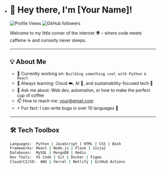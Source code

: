 - # 👋 Hey there, I'm [Your Name]!

  ![Profile Views](https://komarev.com/ghpvc/?username=your-username&color=blueviolet)
  ![GitHub followers](https://img.shields.io/github/followers/your-username?label=Follow&style=social)

  Welcome to my little corner of the internet 🌍 – where code meets caffeine ☕ and curiosity never sleeps.

  ---

  ## 💡 About Me

  - 🔭 Currently working on: `Building something cool with Python & React`
  - 🌱 Always learning: Cloud ☁️, AI 🤖, and sustainability-focused tech 🌱
  - 💬 Ask me about: Web dev, automation, or how to make the perfect cup of coffee
  - 📫 How to reach me: [your@email.com](mailto:your@email.com)
  - ⚡ Fun fact: I can write bugs in over 10 languages 🐛

  ---

  ## 🛠️ Tech Toolbox

  ```bash
  Languages:  Python | JavaScript | HTML | CSS | Bash  
  Frameworks: React | Node.js | Flask | Jinja2  
  Databases:  MySQL | MongoDB | Redis  
  Dev Tools:  VS Code | Git | Docker | Figma  
  Cloud/CI/CD:  AWS | Vercel | Netlify | GitHub Actions
